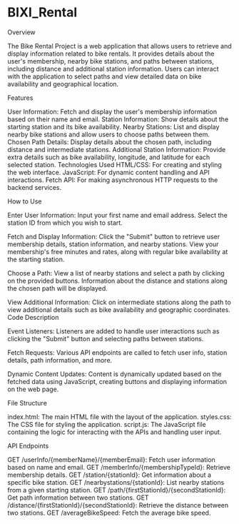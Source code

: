 # BIXI_Rental

Overview

The Bike Rental Project is a web application that allows users to retrieve and display information related to bike rentals. It provides details about the user's membership, nearby bike stations, and paths between stations, including distance and additional station information. Users can interact with the application to select paths and view detailed data on bike availability and geographical location.

Features

User Information: Fetch and display the user's membership information based on their name and email.
Station Information: Show details about the starting station and its bike availability.
Nearby Stations: List and display nearby bike stations and allow users to choose paths between them.
Chosen Path Details: Display details about the chosen path, including distance and intermediate stations.
Additional Station Information: Provide extra details such as bike availability, longitude, and latitude for each selected station.
Technologies Used
HTML/CSS: For creating and styling the web interface.
JavaScript: For dynamic content handling and API interactions.
Fetch API: For making asynchronous HTTP requests to the backend services.

How to Use

Enter User Information:
Input your first name and email address.
Select the station ID from which you wish to start.

Fetch and Display Information:
Click the "Submit" button to retrieve user membership details, station information, and nearby stations.
View your membership's free minutes and rates, along with regular bike availability at the starting station.

Choose a Path:
View a list of nearby stations and select a path by clicking on the provided buttons.
Information about the distance and stations along the chosen path will be displayed.

View Additional Information:
Click on intermediate stations along the path to view additional details such as bike availability and geographic coordinates.
Code Description

Event Listeners: Listeners are added to handle user interactions such as clicking the "Submit" button and selecting paths between stations.

Fetch Requests: Various API endpoints are called to fetch user info, station details, path information, and more.

Dynamic Content Updates: Content is dynamically updated based on the fetched data using JavaScript, creating buttons and displaying information on the web page.

File Structure

index.html: The main HTML file with the layout of the application.
styles.css: The CSS file for styling the application.
script.js: The JavaScript file containing the logic for interacting with the APIs and handling user input.

API Endpoints

GET /userInfo/{memberName}/{memberEmail}: Fetch user information based on name and email.
GET /memberInfo/{membershipTypeId}: Retrieve membership details.
GET /station/{stationId}: Get information about a specific bike station.
GET /nearbystations/{stationId}: List nearby stations from a given starting station.
GET /path/{firstStationId}/{secondStationId}: Get path information between two stations.
GET /distance/{firstStationId}/{secondStationId}: Retrieve the distance between two stations.
GET /averageBikeSpeed: Fetch the average bike speed.
